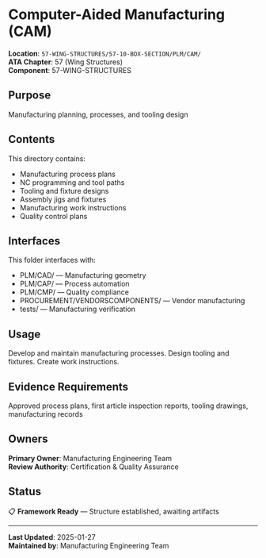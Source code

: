 # Computer-Aided Manufacturing (CAM)

**Location**: `57-WING-STRUCTURES/57-10-BOX-SECTION/PLM/CAM/`  
**ATA Chapter**: 57 (Wing Structures)  
**Component**: 57-WING-STRUCTURES

## Purpose

Manufacturing planning, processes, and tooling design

## Contents

This directory contains:

- Manufacturing process plans
- NC programming and tool paths
- Tooling and fixture designs
- Assembly jigs and fixtures
- Manufacturing work instructions
- Quality control plans

## Interfaces

This folder interfaces with:

- PLM/CAD/ — Manufacturing geometry
- PLM/CAP/ — Process automation
- PLM/CMP/ — Quality compliance
- PROCUREMENT/VENDORSCOMPONENTS/ — Vendor manufacturing
- tests/ — Manufacturing verification

## Usage

Develop and maintain manufacturing processes. Design tooling and fixtures. Create work instructions.

## Evidence Requirements

Approved process plans, first article inspection reports, tooling drawings, manufacturing records

## Owners

**Primary Owner**: Manufacturing Engineering Team  
**Review Authority**: Certification & Quality Assurance

## Status

📋 **Framework Ready** — Structure established, awaiting artifacts

---

**Last Updated**: 2025-01-27  
**Maintained by**: Manufacturing Engineering Team
